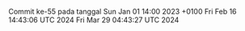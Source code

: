 Commit ke-55 pada tanggal Sun Jan 01 14:00 2023 +0100
Fri Feb 16 14:43:06 UTC 2024
Fri Mar 29 04:43:27 UTC 2024
